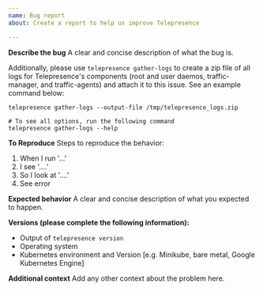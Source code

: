 ```yaml
---
name: Bug report
about: Create a report to help us improve Telepresence

---
```


**Describe the bug**
A clear and concise description of what the bug is.

Additionally, please use `telepresence gather-logs` to create a zip file of all
logs for Telepresence's components (root and user daemos, traffic-manager, and 
traffic-agents) and attach it to this issue. See an example command below:
```
telepresence gather-logs --output-file /tmp/telepresence_logs.zip

# To see all options, run the following command
telepresence gather-logs --help
```


**To Reproduce**
Steps to reproduce the behavior:
1. When I run '...'
2. I see '....'
3. So I look at '....'
4. See error

**Expected behavior**
A clear and concise description of what you expected to happen.

**Versions (please complete the following information):**
 - Output of `telepresence version`
 - Operating system
 - Kubernetes environment and Version [e.g. Minikube, bare metal, Google Kubernetes Engine]

**Additional context**
Add any other context about the problem here.
